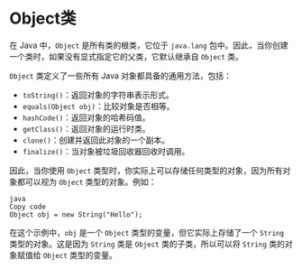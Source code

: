 # Object类


在 Java 中，`Object` 是所有类的根类，它位于 `java.lang` 包中。因此，当你创建一个类时，如果没有显式指定它的父类，它默认继承自 `Object` 类。

`Object` 类定义了一些所有 Java 对象都具备的通用方法，包括：

- `toString()`：返回对象的字符串表示形式。
- `equals(Object obj)`：比较对象是否相等。
- `hashCode()`：返回对象的哈希码值。
- `getClass()`：返回对象的运行时类。
- `clone()`：创建并返回此对象的一个副本。
- `finalize()`：当对象被垃圾回收器回收时调用。

因此，当你使用 `Object` 类型时，你实际上可以存储任何类型的对象，因为所有对象都可以视为 `Object` 类型的对象。例如：

```
java
Copy code
Object obj = new String("Hello");
```

在这个示例中，`obj` 是一个 `Object` 类型的变量，但它实际上存储了一个 `String` 类型的对象。这是因为 `String` 类是 `Object` 类的子类，所以可以将 `String` 类的对象赋值给 `Object` 类型的变量。